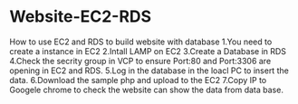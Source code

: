 # Website-EC2-RDS
How to use EC2 and RDS to build website with database
	1.You need to create a instance in EC2
	2.Intall LAMP on EC2
	3.Create a Database in RDS
	4.Check the secrity group in VCP to ensure Port:80 and Port:3306 are opening in EC2 and RDS.
	5.Log in the database in the loacl PC to insert the data.
	6.Download the sample php and upload to the EC2
	7.Copy IP to Googele chrome to check the website can show the data from data base.
